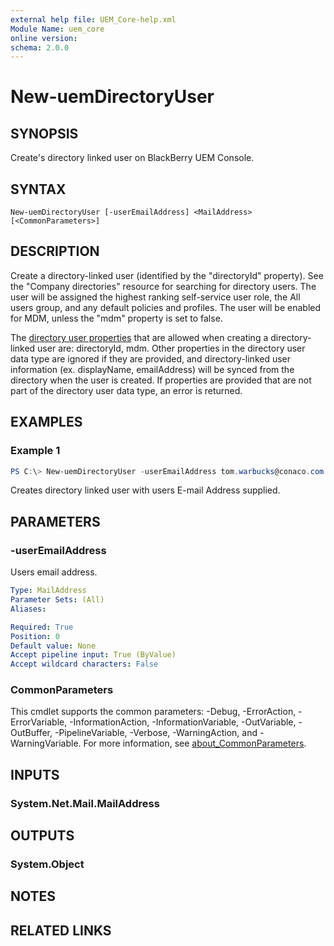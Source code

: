 ```yaml
---
external help file: UEM_Core-help.xml
Module Name: uem_core
online version:
schema: 2.0.0
---
```


# New-uemDirectoryUser

## SYNOPSIS
Create's directory linked user on BlackBerry UEM Console.

## SYNTAX

```
New-uemDirectoryUser [-userEmailAddress] <MailAddress> [<CommonParameters>]
```

## DESCRIPTION
Create a directory-linked user (identified by the "directoryId" property). See the "Company directories" resource for searching for directory users. The user will be assigned the highest ranking self-service user role, the All users group, and any default policies and profiles. The user will be enabled for MDM, unless the "mdm" property is set to false.

The [directory user properties](https://developer.blackberry.com/files/bws/reference/blackberry_uem_12_12_rest/json_DirectoryUserView.html) that are allowed when creating a directory-linked user are: directoryId, mdm. Other properties in the directory user data type are ignored if they are provided, and directory-linked user information (ex. displayName, emailAddress) will be synced from the directory when the user is created. If properties are provided that are not part of the directory user data type, an error is returned.

## EXAMPLES

### Example 1
```powershell
PS C:\> New-uemDirectoryUser -userEmailAddress tom.warbucks@conaco.com
```

Creates directory linked user with users E-mail Address supplied.

## PARAMETERS

### -userEmailAddress
Users email address.

```yaml
Type: MailAddress
Parameter Sets: (All)
Aliases:

Required: True
Position: 0
Default value: None
Accept pipeline input: True (ByValue)
Accept wildcard characters: False
```

### CommonParameters
This cmdlet supports the common parameters: -Debug, -ErrorAction, -ErrorVariable, -InformationAction, -InformationVariable, -OutVariable, -OutBuffer, -PipelineVariable, -Verbose, -WarningAction, and -WarningVariable. For more information, see [about_CommonParameters](http://go.microsoft.com/fwlink/?LinkID=113216).

## INPUTS

### System.Net.Mail.MailAddress

## OUTPUTS

### System.Object
## NOTES

## RELATED LINKS
